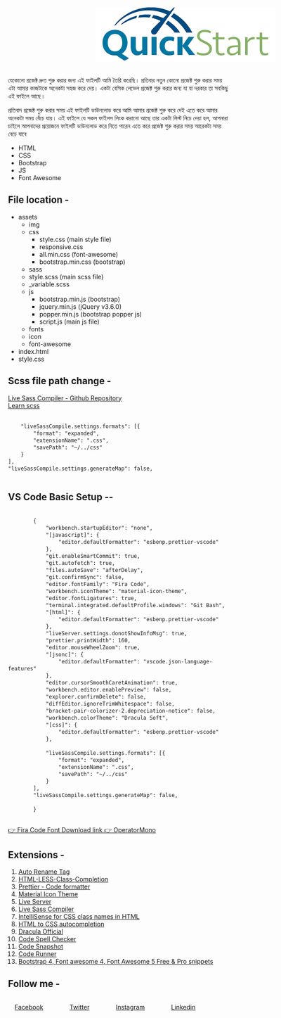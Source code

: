 <div style="text-align:center; margin:10px auto;">
    <img style="margin-left:200px ;" src="./Quick start/assets/img/download.png" alt="">
    <br><br>
</div>
<p>
    যেকোনো প্রজেক্ট দ্রুত শুরু করার জন্য এই ফাইলটি আমি তৈরি করেছি। প্রতিবার নতুন কোনো প্রজেক্ট শুরু করার সময় এটা আমার কাজটাকে অনেকটা সহজ করে দেয়। একটা বেসিক লেভেল প্রজেক্ট শুরু করার জন্য যা যা দরকার তা সবকিছু এই ফাইলে আছে।
</p>
<p>
    প্রতিবাদ প্রজেক্ট শুরু করার সময় এই ফাইলটি ডাউনলোড করে আমি আমার প্রজেক্ট শুরু করে দেই এতে করে আমার অনেকটা সময় বেঁচে যায়। এই ফাইলে যে সকল ফাইলস লিংক করানো আছে তার একটা লিস্ট নিচে দেয়া হল, আপনারা চাইলে আপনাদের প্রয়োজনে ফাইলটি ডাউনলোড করে নিতে পারেন এতে করে প্রজেক্ট শুরু করার সময় আরেকটা সময় বেচে যাবে
</p>


<ul>
    <li>HTML</li>
    <li>CSS</li>
    <li>Bootstrap</li>
    <li>JS</li>
    <li>Font Awesome</li>
</ul>

## File location -

<ul>
    <li>assets
        <ul>
            <li>img</li>
            <li>css
                <ul>
                    <li>style.css (main style file)</li>
                    <li>responsive.css</li>
                    <li>all.min.css (font-awesome)</li>
                    <li>bootstrap.min.css (bootstrap)</li>
                </ul>
            </li>
            <li>sass
                <li>style.scss (main scss file)</li>
                <li>_variable.scss </li>
            </li>
            <li>js
                <ul>
                    <li>bootstrap.min.js (bootstrap)</li>
                    <li>jquery.min.js (jQuery v3.6.0)</li>
                    <li>popper.min.js (bootstrap popper js)</li>
                    <li>script.js (main js file)</li>
                </ul>
            </li>
            <li>fonts</li>
            <li>icon</li>
            <li>font-awesome</li>
        </ul>
    </li>
    <li>index.html</li>
    <li>style.css</li>
</ul>


## Scss file path change - 

<a href="https://github.com/glenn2223/vscode-live-sass-compiler" target="_blank">Live Sass Compiler - Github Repository</a> <br> 
<a href="https://www.w3schools.com/sass/default.php" target="_blank">Learn scss</a>
<pre>
<code>
    "liveSassCompile.settings.formats": [{
        "format": "expanded",
        "extensionName": ".css",
        "savePath": "~/../css"
    }
],
"liveSassCompile.settings.generateMap": false,
</code>
</pre>




## VS Code Basic Setup --

<pre>
    <code>
        {
            "workbench.startupEditor": "none",
            "[javascript]": {
                "editor.defaultFormatter": "esbenp.prettier-vscode"
            },
            "git.enableSmartCommit": true,
            "git.autofetch": true,
            "files.autoSave": "afterDelay",
            "git.confirmSync": false,
            "editor.fontFamily": "Fira Code",
            "workbench.iconTheme": "material-icon-theme",
            "editor.fontLigatures": true,
            "terminal.integrated.defaultProfile.windows": "Git Bash",
            "[html]": {
                "editor.defaultFormatter": "esbenp.prettier-vscode"
            },
            "liveServer.settings.donotShowInfoMsg": true,
            "prettier.printWidth": 160,
            "editor.mouseWheelZoom": true,
            "[jsonc]": {
                "editor.defaultFormatter": "vscode.json-language-features"
            },
            "editor.cursorSmoothCaretAnimation": true,
            "workbench.editor.enablePreview": false,
            "explorer.confirmDelete": false,
            "diffEditor.ignoreTrimWhitespace": false,
            "bracket-pair-colorizer-2.depreciation-notice": false,
            "workbench.colorTheme": "Dracula Soft",
            "[css]": {
                "editor.defaultFormatter": "esbenp.prettier-vscode"
            },
            
            "liveSassCompile.settings.formats": [{
                "format": "expanded",
                "extensionName": ".css",
                "savePath": "~/../css"
            }
        ],
        "liveSassCompile.settings.generateMap": false,
        
        }
    </code>
</pre>

<a href="https://fonts.google.com/specimen/Fira+Code" target="_blank">👉 Fira Code Font Download link </a>
<a href="https://github.com/developer-zahir/vs-code-font" target="_blank">👉 OperatorMono </a>


## Extensions -

<ol>
    <li><a href="https://marketplace.visualstudio.com/items?itemName=formulahendry.auto-rename-tag" target="_blank">Auto Rename Tag</a></li>
    <li><a href="https://marketplace.visualstudio.com/items?itemName=wangkechun.html-less-class-completion" target="_blank">HTML-LESS-Class-Completion</a></li>
    <li><a href="https://marketplace.visualstudio.com/items?itemName=esbenp.prettier-vscode" target="_blank">Prettier - Code formatter</a></li>
    <li><a href="https://marketplace.visualstudio.com/items?itemName=PKief.material-icon-theme" target="_blank">Material Icon Theme</a></li>
    <li><a href="https://marketplace.visualstudio.com/items?itemName=ritwickdey.LiveServer" target="_blank">Live Server</a></li>
    <li><a href="https://marketplace.visualstudio.com/items?itemName=glenn2223.live-sass" target="_blank">Live Sass Compiler</a></li>
    <li><a href="https://marketplace.visualstudio.com/items?itemName=Zignd.html-css-class-completion" target="_blank">IntelliSense for CSS class names in HTML</a></li>
    <li><a href="https://marketplace.visualstudio.com/items?itemName=solnurkarim.html-to-css-autocompletion" target="_blank">HTML to CSS autocompletion</a></li>
    <li><a href="https://marketplace.visualstudio.com/items?itemName=dracula-theme.theme-dracula" target="_blank">Dracula Official</a></li>
    <li><a href="https://marketplace.visualstudio.com/items?itemName=streetsidesoftware.code-spell-checker" target="_blank">Code Spell Checker</a></li>
    <li><a href="https://marketplace.visualstudio.com/items?itemName=robertz.code-snapshot" target="_blank">Code Snapshot</a></li>
    <li><a href="https://marketplace.visualstudio.com/items?itemName=formulahendry.code-runner" target="_blank">Code Runner</a></li>
    <li><a href="https://marketplace.visualstudio.com/items?itemName=thekalinga.bootstrap4-vscode" target="_blank">Bootstrap 4, Font awesome 4, Font Awesome 5 Free & Pro snippets</a></li>
</ol>












## Follow me - 

<div style=" display: flex; gap: 30px;">
    <span style="display:inline-block; margin:15px;"><a href="https://www.facebook.com/developerzahir/" target="_blank">Facebook </a></span>
    <span style="display:inline-block; margin:15px;"><a href="https://twitter.com/developerzahir" target="_blank">Twitter </a></span>
    <span style="display:inline-block; margin:15px;"><a href="https://www.instagram.com/developer_zahir" target="_blank">Instagram </a></span>
    <span style="display:inline-block; margin:15px;"><a href="https://www.linkedin.com/in/developer-zahir/" target="_blank">Linkedin </a></span>
</div>